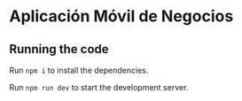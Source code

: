 
  # Aplicación Móvil de Negocios

 

  ## Running the code

  Run `npm i` to install the dependencies.

  Run `npm run dev` to start the development server.
  
